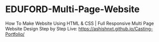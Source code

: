 # EDUFORD-Multi-Page-Website
How To Make Website Using HTML &amp; CSS | Full Responsive Multi Page Website Design Step by Step
Live: https://ashishnxt.github.io/Casting-Portfolio/
